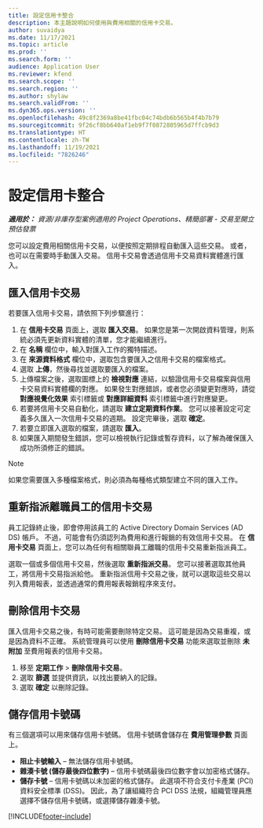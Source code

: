 ```yaml
---
title: 設定信用卡整合
description: 本主題說明如何使用與費用相關的信用卡交易。
author: suvaidya
ms.date: 11/17/2021
ms.topic: article
ms.prod: ''
ms.search.form: ''
audience: Application User
ms.reviewer: kfend
ms.search.scope: ''
ms.search.region: ''
ms.author: shylaw
ms.search.validFrom: ''
ms.dyn365.ops.version: ''
ms.openlocfilehash: 49c8f2369a8be41fbc04c74bdb6b565b4f4b7b79
ms.sourcegitcommit: 9f26cf8bb640af1eb9f7f0872805965d7ffcb9d3
ms.translationtype: HT
ms.contentlocale: zh-TW
ms.lasthandoff: 11/19/2021
ms.locfileid: "7826246"
---
```

# <a name="set-up-credit-card-integration"></a>設定信用卡整合

_**適用於：** 資源/非庫存型案例適用的 Project Operations、精簡部署 - 交易至開立預估發票_

您可以設定費用相關信用卡交易，以便按照定期排程自動匯入這些交易。 或者，也可以在需要時手動匯入交易。 信用卡交易會透過信用卡交易資料實體進行匯入。

## <a name="import-credit-card-transactions"></a>匯入信用卡交易

若要匯入信用卡交易，請依照下列步驟進行：

1. 在 **信用卡交易** 頁面上，選取 **匯入交易**。 如果您是第一次開啟資料管理，則系統必須先更新資料實體的清單，您才能繼續進行。
2. 在 **名稱** 欄位中，輸入對匯入工作的獨特描述。
3. 在 **來源資料格式** 欄位中，選取包含要匯入之信用卡交易的檔案格式。
4. 選取 **上傳**，然後尋找並選取要匯入的檔案。
5. 上傳檔案之後，選取圖標上的 **檢視對應** 連結，以驗證信用卡交易檔案與信用卡交易資料實體欄的對應。 如果發生對應錯誤，或者您必須變更對應時，請從 **對應視覺化效果** 索引標籤或 **對應詳細資料** 索引標籤中進行對應變更。
6. 若要將信用卡交易自動化，請選取 **建立定期資料作業**。 您可以接著設定可定義多久匯入一次信用卡交易的週期。 設定完畢後，選取 **確定**。
7. 若要立即匯入選取的檔案，請選取 **匯入**。
8. 如果匯入期間發生錯誤，您可以檢視執行記錄或暫存資料，以了解為確保匯入成功所須修正的錯誤。

> [!NOTE]
> 如果您需要匯入多種檔案格式，則必須為每種格式類型建立不同的匯入工作。

## <a name="reassign-the-credit-card-transactions-for-terminated-employees"></a>重新指派離職員工的信用卡交易

員工記錄終止後，即會停用該員工的 Active Directory Domain Services (AD DS) 帳戶。 不過，可能會有仍須認列為費用和進行報銷的有效信用卡交易。 在 **信用卡交易** 頁面上，您可以為任何有相關聯員工離職的信用卡交易重新指派員工。

選取一個或多個信用卡交易，然後選取 **重新指派交易**。 您可以接著選取其他員工，將信用卡交易指派給他。 重新指派信用卡交易之後，就可以選取這些交易以列入費用報表，並透過通常的費用報表報銷程序來支付。

## <a name="delete-credit-card-transactions"></a>刪除信用卡交易 

匯入信用卡交易之後，有時可能需要刪除特定交易。 這可能是因為交易重複，或是因為資料不正確。 系統管理員可以使用 **刪除信用卡交易** 功能來選取並刪除 **未附加** 至費用報表的信用卡交易。 

1. 移至 **定期工作** > **刪除信用卡交易**。
2. 選取 **篩選** 並提供資訊，以找出要納入的記錄。
3. 選取 **確定** 以刪除記錄。 

## <a name="storing-credit-card-numbers"></a>儲存信用卡號碼

有三個選項可以用來儲存信用卡號碼。 信用卡號碼會儲存在 **費用管理參數** 頁面上。

- **阻止卡號輸入** – 無法儲存信用卡號碼。
- **雜湊卡號 (儲存最後四位數字)** – 信用卡號碼最後四位數字會以加密格式儲存。
- **儲存卡號** – 信用卡號碼以未加密的格式儲存。 此選項不符合支付卡產業 (PCI) 資料安全標準 (DSS)。 因此，為了讓組織符合 PCI DSS 法規，組織管理員應選擇不儲存信用卡號碼，或選擇儲存雜湊卡號。

[!INCLUDE[footer-include](../includes/footer-banner.md)]
